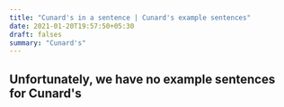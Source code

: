 ```yaml
---
title: "Cunard's in a sentence | Cunard's example sentences"
date: 2021-01-20T19:57:50+05:30
draft: falses
summary: "Cunard's"
---
```

## Unfortunately, we have no example sentences for Cunard's                 

